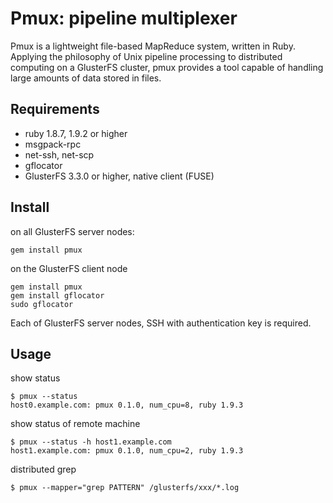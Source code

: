# Pmux: pipeline multiplexer

Pmux is a lightweight file-based MapReduce system, written in Ruby.
Applying the philosophy of Unix pipeline processing to distributed
computing on a GlusterFS cluster, pmux provides a tool capable of
handling large amounts of data stored in files.

## Requirements
 * ruby 1.8.7, 1.9.2 or higher
 * msgpack-rpc
 * net-ssh, net-scp
 * gflocator
 * GlusterFS 3.3.0 or higher, native client (FUSE)

## Install

on all GlusterFS server nodes:

    gem install pmux

on the GlusterFS client node

    gem install pmux
    gem install gflocator
    sudo gflocator

Each of GlusterFS server nodes, SSH with authentication key is required.

## Usage

show status

    $ pmux --status
    host0.example.com: pmux 0.1.0, num_cpu=8, ruby 1.9.3

show status of remote machine

    $ pmux --status -h host1.example.com
    host1.example.com: pmux 0.1.0, num_cpu=2, ruby 1.9.3

distributed grep

    $ pmux --mapper="grep PATTERN" /glusterfs/xxx/*.log

